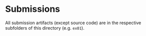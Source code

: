 # Submissions
All submission artifacts (except source code) are in the respective subfolders of this directory (e.g. `ex01`).